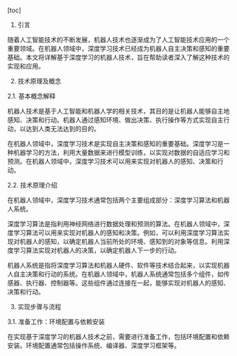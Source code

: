
[toc]                    
                
                
1. 引言

随着人工智能技术的不断发展，机器人技术也逐渐成为了人工智能技术应用的一个重要领域。在机器人领域中，深度学习技术已经成为机器人自主决策和感知的重要基础。本文将详解基于深度学习的机器人技术，旨在帮助读者深入了解这种技术的实现和应用。

2. 技术原理及概念

2.1. 基本概念解释

机器人技术是基于人工智能和机器人学的相关技术，其目的是让机器人能够自主地感知、决策和行动。机器人通过感知环境、做出决策、执行操作等方式实现自主行动，以达到人类无法达到的目的。

在机器人领域中，深度学习技术是实现自主决策和感知的重要基础。深度学习是一种机器学习的方法，利用大量数据来进行模型训练，以实现对数据的自适应学习和预测。在机器人领域中，深度学习技术可以用来实现对机器人的感知、决策和行动。

2.2. 技术原理介绍

在机器人领域中，深度学习技术通常包括两个主要组成部分：深度学习算法和机器人系统。

深度学习算法是指利用神经网络进行数据处理和预测的算法。在机器人领域中，深度学习算法可以用来实现对机器人的感知和决策。例如，可以利用深度学习算法实现对机器人的感知，以确定机器人当前所处的环境、感知到的对象等信息。利用深度学习算法实现对机器人的决策，以确定机器人下一步的行动。

机器人系统是指将深度学习算法和机器人硬件、软件等技术结合起来，以实现机器人自主决策和行动的系统。在机器人领域中，机器人系统通常包括多个组件，如传感器、执行器、控制器等。这些组件通过连接在一起，能够实现对机器人的感知、决策和行动。

3. 实现步骤与流程

3.1. 准备工作：环境配置与依赖安装

在实现基于深度学习的机器人技术之前，需要进行准备工作，包括环境配置和依赖安装。环境配置通常包括操作系统、编译器、深度学习框架等。

